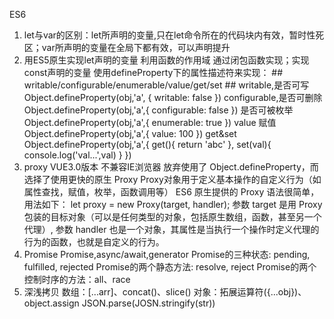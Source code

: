 ES6 
1. let与var的区别：let所声明的变量,只在let命令所在的代码块内有效，暂时性死区；var所声明的变量在全局下都有效，可以声明提升
2. 用ES5原生实现let声明的变量 利用函数的作用域 通过闭包函数实现；实现const声明的变量 使用defineProperty下的属性描述符来实现： ## writable/configurable/enumerable/value/get/set ##
        writable,是否可写
        Object.defineProperty(obj,'a', {
            writable: false
        })
        configurable,是否可删除
        Object.defineProperty(obj,'a',{
            configurable: false
        })
        是否可被枚举
        Object.defineProperty(obj,'a',{
            enumerable: true
        })
        value 赋值
        Object.defineProperty(obj,'a',{
            value: 100
        })
        get&set
        Object.defineProperty(obj,'a',{
            get(){
                return 'abc'
            },
            set(val){
                console.log('val...',val)
            }
        }) 
3. proxy VUE3.0版本 不兼容IE浏览器 放弃使用了 Object.defineProperty，而选择了使用更快的原生 Proxy
Proxy对象用于定义基本操作的自定义行为（如属性查找，赋值，枚举，函数调用等）
ES6 原生提供的 Proxy 语法很简单，用法如下：
let proxy = new Proxy(target, handler);
参数 target 是用 Proxy 包装的目标对象（可以是任何类型的对象，包括原生数组，函数，甚至另一个代理）, 参数 handler 也是一个对象，其属性是当执行一个操作时定义代理的行为的函数，也就是自定义的行为。
4. Promise
    Promise,async/await,generator
    Promise的三种状态: pending, fulfilled, rejected
    Promise的两个静态方法: resolve, reject
    Promise的两个控制时序的方法：all、race
5. 深浅拷贝  数组：[...arr]、concat()、slice()  对象：拓展运算符({...obj})、object.assign   JSON.parse(JOSN.stringify(str))